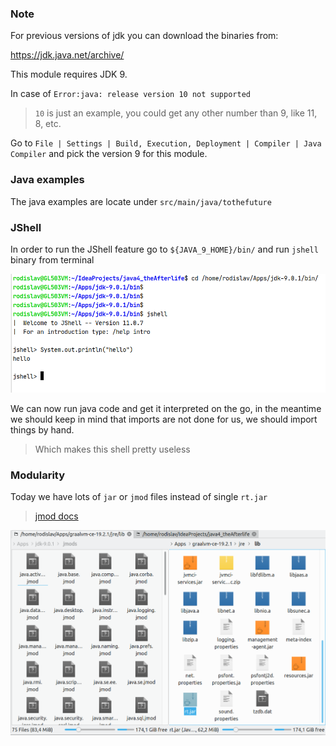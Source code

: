 ### Note

For previous versions of jdk you can download the binaries from:

https://jdk.java.net/archive/

This module requires JDK 9.

In case of `Error:java: release version 10 not supported`
> `10` is just an example, you could get any other number than 9, like 11, 8, etc.

Go to `File | Settings | Build, Execution, Deployment | Compiler | Java Compiler`
and pick the version 9 for this module.

### Java examples

The java examples are locate under `src/main/java/tothefuture`

### JShell

In order to run the JShell feature go to `${JAVA_9_HOME}/bin/` and run `jshell` binary from terminal

![](jshell.png)

We can now run java code and get it interpreted on the go, in the meantime we should keep in mind that imports are not done for us, we should import things by hand.
> Which makes this shell pretty useless

### Modularity

Today we have lots of `jar` or `jmod` files instead of single `rt.jar`
> [jmod docs](https://docs.oracle.com/javase/9/tools/jmod.htm#JSWOR-GUID-0A0BDFF6-BE34-461B-86EF-AAC9A555E2AE)

![](jmods-vs-rt.jar.png)
